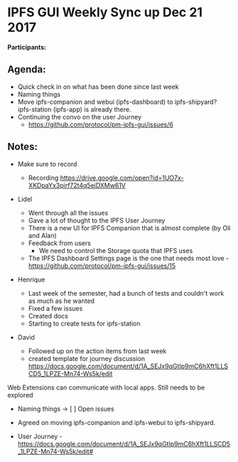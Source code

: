 # IPFS GUI Weekly Sync up Dec 21 2017

**Participants:**

## Agenda:

- Quick check in on what has been done since last week
- Naming things
- Move ipfs-companion and webui (ipfs-dashboard) to ipfs-shipyard? ipfs-station (ipfs-app) is already there.
- Continuing the convo on the user Journey 
  - https://github.com/protocol/pm-ipfs-gui/issues/6

## Notes:

- Make sure to record 
  - Recording https://drive.google.com/open?id=1UO7x-XKDpaYx3pirf72t4q5eiDXMw61V

- Lidel
  - Went through all the issues
  - Gave a lot of thought to the IPFS User Journey
  - There is a new UI for IPFS Companion that is almost complete (by Oli and Alan)
  - Feedback from users
  	- We need to control the Storage quota that IPFS uses
  - The IPFS Dashboard Settings page is the one that needs most love - https://github.com/protocol/pm-ipfs-gui/issues/15
- Henrique
  - Last week of the semester, had a bunch of tests and couldn't work as much as he wanted
  - Fixed a few issues
  - Created docs
  - Starting to create tests for ipfs-station
- David
  - Followed up on the action items from last week
  - created template for journey discussion https://docs.google.com/document/d/1A_SEJx9qGtIp9mC6hXft1LLSCD5_1LPZE-Mn74-Ws5k/edit

Web Extensions can communicate with local apps. Still needs to be explored

- Naming things -> [ ] Open issues

- Agreed on moving ipfs-companion and ipfs-webui to ipfs-shipyard.

- User Journey - https://docs.google.com/document/d/1A_SEJx9qGtIp9mC6hXft1LLSCD5_1LPZE-Mn74-Ws5k/edit#
